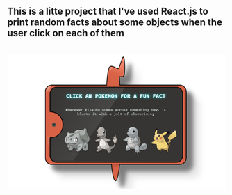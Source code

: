 ## This is a litte project that I've used React.js to print random facts about some objects when the user click on each of them

<div style="display: inline_block"><br/>
  <img src="./presentation.png" />
</div>
